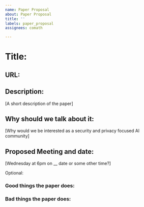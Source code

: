 ```yaml
---
name: Paper Proposal
about: Paper Proposal
title: ''
labels: paper_proposal
assignees: comath

---
```


# Title:
## URL:
## Description:
[A short description of the paper]
## Why should we talk about it:
[Why would we be interested as a security and privacy focused AI community]
## Proposed Meeting and date:
[Wednesday at 6pm on __ date or some other time?]

Optional:
### Good things the paper does:

### Bad things the paper does:
